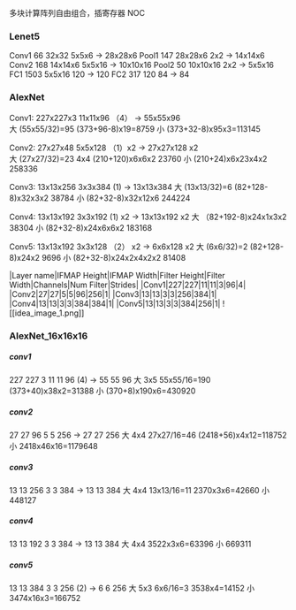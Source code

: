 多块计算阵列自由组合，插寄存器
NOC
### Lenet5
Conv1  66   32x32   5x5x6  ->  28x28x6
Pool1  147      28x28x6  2x2  ->  14x14x6
Conv2   168  14x14x6  5x5x16  ->  10x10x16
Pool2   50    10x10x16  2x2  ->  5x5x16
FC1    1503   5x5x16  120  ->   120
FC2     317    120   84  ->   84
### AlexNet
Conv1: 227x227x3  11x11x96  （4） ->   55x55x96   
大  (55x55/32)=95  (373+96-8)x19=8759
小  (373+32-8)x95x3=113145

Conv2: 27x27x48    5x5x128    （1）x2    ->    27x27x128   x2   
大 (27x27/32)=23   4x4    (210+120)x6x6x2    23760
小  (210+24)x6x23x4x2    258336

Conv3: 13x13x256   3x3x384  (1)  ->  13x13x384
大  (13x13/32)=6  (82+128-8)x32x3x2  38784
小   (82+32-8)x32x12x6  244224

Conv4: 13x13x192   3x3x192    (1)   x2   ->    13x13x192   x2
大  （82+192-8)x24x1x3x2 38304
小     (82+32-8)x24x6x6x2   183168

Conv5: 13x13x192   3x3x128   （2） x2   ->   6x6x128    x2
大   (6x6/32)=2   (82+128-8)x24x2  9696
小   (82+32-8)x24x2x4x2x2  81408

|Layer name|IFMAP Height|IFMAP Width|Filter Height|Filter Width|Channels|Num Filter|Strides|
|Conv1|227|227|11|11|3|96|4|
|Conv2|27|27|5|5|96|256|1|
|Conv3|13|13|3|3|256|384|1|
|Conv4|13|13|3|3|384|384|1|
|Conv5|13|13|3|3|384|256|1|
![[idea_image_1.png]]
### AlexNet_16x16x16
##### conv1
227 227 3   11 11 96  (4) -> 55 55 96
大  3x5  55x55/16=190  (373+40)x38x2=31388
小  (370+8)x190x6=430920
##### conv2
27 27 96    5 5 256   ->   27 27 256
大   4x4   27x27/16=46  (2418+56)x4x12=118752
小   2418x46x16=1179648
##### conv3
13 13 256 3 3 384  ->  13 13 384
大   4x4 13x13/16=11  2370x3x6=42660
小  448127
##### conv4
13 13 192  3 3 384  ->  13 13 384
大  4x4  3522x3x6=63396
小  669311
##### conv5
13 13 384  3 3 256   (2)  ->   6  6  256
大   5x3  6x6/16=3   3538x4=14152
小  3474x16x3=166752